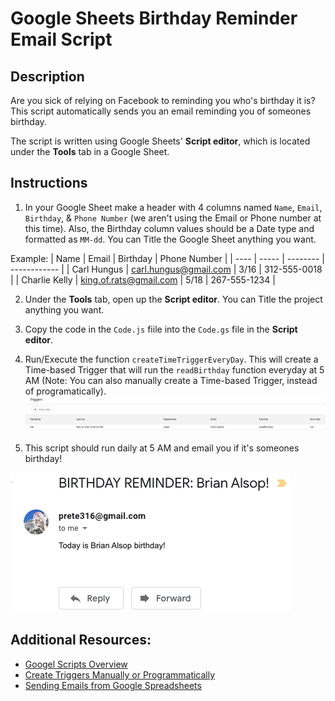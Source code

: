 # Google Sheets Birthday Reminder Email Script

## Description
 Are you sick of relying on Facebook to reminding you who's birthday it is? This script automatically sends you an email reminding you of someones birthday.

 The script is written using Google Sheets' **Script editor**, which is located under the **Tools** tab in a Google Sheet.

## Instructions
1. In your Google Sheet make a header with 4 columns named `Name`, `Email`, `Birthday`, & `Phone Number` (we aren't using the Email or Phone number at this time). Also, the Birthday column values should be a Date type and formatted as  `MM-dd`. You can Title the Google Sheet anything you want.

Example:
| Name | Email | Birthday | Phone Number |
| ---- | ----- | -------- | ------------ |
| Carl Hungus | carl.hungus@gmail.com | 3/16 | 312-555-0018 |
| Charlie Kelly | king.of.rats@gmail.com | 5/18 | 267-555-1234 |

2. Under the **Tools** tab, open up the **Script editor**. You can Title the project anything you want.
3. Copy the code in the `Code.js` fiile into the `Code.gs` file in the **Script editor**.
4. Run/Execute the function `createTimeTriggerEveryDay`. This will create a Time-based Trigger that will run the `readBirthday` function everyday at 5 AM (Note: You can also manually create a Time-based Trigger, instead of programatically).
![](https://github.com/TomPrete/google-sheets-birthday-reminder-script/blob/main/images/trigger.png)

5. This script should run daily at 5 AM and email you if it's someones birthday!

![](https://github.com/TomPrete/google-sheets-birthday-reminder-script/blob/main/images/email.png)

## Additional Resources:
* [Googel Scripts Overview](https://developers.google.com/apps-script/overview)
* [Create Triggers Manually or Programmatically](https://developers.google.com/apps-script/guides/triggers/installable)
* [Sending Emails from Google Spreadsheets](https://developers.google.com/apps-script/articles/sending_emails)


